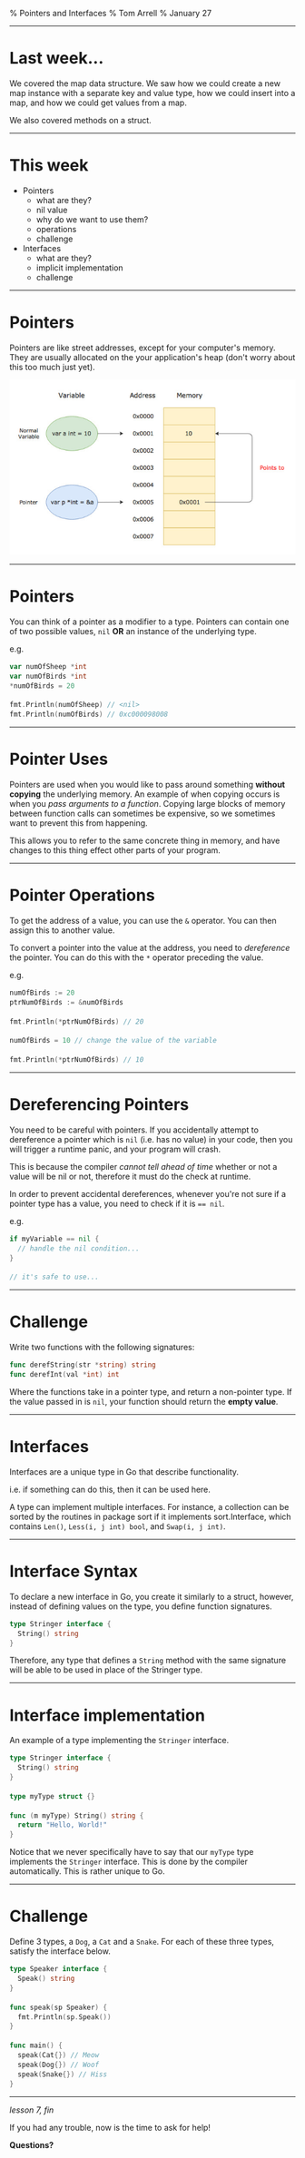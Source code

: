 % Pointers and Interfaces
% Tom Arrell
% January 27

---

# Last week...

We covered the map data structure. We saw how we could create a new map instance with a separate key and value type, how we could insert into a map, and how we could get values from a map.

We also covered methods on a struct.

---

# This week

* Pointers
  * what are they?
  * nil value
  * why do we want to use them?
  * operations
  * challenge
* Interfaces
  * what are they?
  * implicit implementation
  * challenge

---

# Pointers

Pointers are like street addresses, except for your computer's memory. They are usually allocated on the your application's heap (don't worry about this too much just yet).

![Pointer illustration](./golang-pointers-illustration.jpg)

--- 

# Pointers

You can think of a pointer as a modifier to a type. Pointers can contain one of two possible values, `nil` **OR** an instance of the underlying type.

e.g.

```go
var numOfSheep *int
var numOfBirds *int
*numOfBirds = 20

fmt.Println(numOfSheep) // <nil>
fmt.Println(numOfBirds) // 0xc000098008
```

---

# Pointer Uses

Pointers are used when you would like to pass around something **without copying** the underlying memory. An example of when copying occurs is when you *pass arguments to a function*. Copying large blocks of memory between function calls can sometimes be expensive, so we sometimes want to prevent this from happening.

This allows you to refer to the same concrete thing in memory, and have changes to this thing effect other parts of your program.

---

# Pointer Operations

To get the address of a value, you can use the `&` operator. You can then assign this to another value.

To convert a pointer into the value at the address, you need to *dereference* the pointer. You can do this with the `*` operator preceding the value.

e.g.
```go
numOfBirds := 20 
ptrNumOfBirds := &numOfBirds

fmt.Println(*ptrNumOfBirds) // 20

numOfBirds = 10 // change the value of the variable

fmt.Println(*ptrNumOfBirds) // 10
```

---

# Dereferencing Pointers

You need to be careful with pointers. If you accidentally attempt to dereference a pointer which is `nil` (i.e. has no value) in your code, then you will trigger a runtime panic, and your program will crash.

This is because the compiler *cannot tell ahead of time* whether or not a value will be nil or not, therefore it must do the check at runtime.

In order to prevent accidental dereferences, whenever you're not sure if a pointer type has a value, you need to check if it is `== nil`.

e.g.

```go
if myVariable == nil {
  // handle the nil condition...
}

// it's safe to use...
```

---

# Challenge

Write two functions with the following signatures:

```go
func derefString(str *string) string
func derefInt(val *int) int
```

Where the functions take in a pointer type, and return a non-pointer type. If the value passed in is `nil`, your function should return the **empty value**.

---

# Interfaces

Interfaces are a unique type in Go that describe functionality.

i.e. if something can do this, then it can be used here.

A type can implement multiple interfaces. For instance, a collection can be sorted by the routines in package sort if it implements sort.Interface, which contains `Len()`, `Less(i, j int) bool`, and `Swap(i, j int)`.

---

# Interface Syntax

To declare a new interface in Go, you create it similarly to a struct, however, instead of defining values on the type, you define function signatures.

```go
type Stringer interface {
  String() string
}
```

Therefore, any type that defines a `String` method with the same signature will be able to be used in place of the Stringer type.

---

# Interface implementation

An example of a type implementing the `Stringer` interface.

```go
type Stringer interface {
  String() string
}

type myType struct {}

func (m myType) String() string {
  return "Hello, World!"
}
```

Notice that we never specifically have to say that our `myType` type implements the `Stringer` interface. This is done by the compiler automatically. This is rather unique to Go.

---

# Challenge

Define 3 types, a `Dog`, a `Cat` and a `Snake`. For each of these three types, satisfy the interface below.

```go
type Speaker interface {
  Speak() string
}

func speak(sp Speaker) {
  fmt.Println(sp.Speak())
}

func main() {
  speak(Cat{}) // Meow
  speak(Dog{}) // Woof
  speak(Snake{}) // Hiss
}
```

---

*lesson 7, fin*

If you had any trouble, now is the time to ask for help!

**Questions?**
